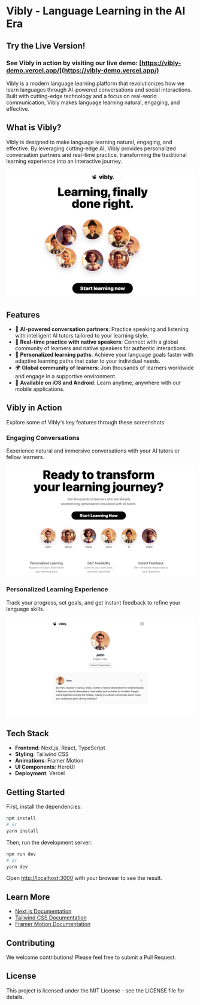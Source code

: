 # Vibly - Language Learning in the AI Era

## Try the Live Version!

### See Vibly in action by visiting our live demo: [https://vibly-demo.vercel.app/](https://vibly-demo.vercel.app/)

Vibly is a modern language learning platform that revolutionizes how we learn languages through AI-powered conversations and social interactions. Built with cutting-edge technology and a focus on real-world communication, Vibly makes language learning natural, engaging, and effective.

## What is Vibly?

Vibly is designed to make language learning natural, engaging, and effective. By leveraging cutting-edge AI, Vibly provides personalized conversation partners and real-time practice, transforming the traditional learning experience into an interactive journey.

![Vibly Landing Page](/screenshot.png)

## Features

- 🤖 **AI-powered conversation partners**: Practice speaking and listening with intelligent AI tutors tailored to your learning style.
- 👥 **Real-time practice with native speakers**: Connect with a global community of learners and native speakers for authentic interactions.
- 🎯 **Personalized learning paths**: Achieve your language goals faster with adaptive learning paths that cater to your individual needs.
- 🌍 **Global community of learners**: Join thousands of learners worldwide and engage in a supportive environment.
- 📱 **Available on iOS and Android**: Learn anytime, anywhere with our mobile applications.

## Vibly in Action

Explore some of Vibly's key features through these screenshots:

### Engaging Conversations

Experience natural and immersive conversations with your AI tutors or fellow learners.

![Vibly Chat Interface](/screenshot_desktop_02.png)

### Personalized Learning Experience

Track your progress, set goals, and get instant feedback to refine your language skills.

![Vibly User Profile](/screenshot_desktop_00.png)

## Tech Stack

- **Frontend**: Next.js, React, TypeScript
- **Styling**: Tailwind CSS
- **Animations**: Framer Motion
- **UI Components**: HeroUI
- **Deployment**: Vercel

## Getting Started

First, install the dependencies:

```bash
npm install
# or
yarn install
```

Then, run the development server:

```bash
npm run dev
# or
yarn dev
```

Open [http://localhost:3000](http://localhost:3000) with your browser to see the result.


## Learn More

- [Next.js Documentation](https://nextjs.org/docs)
- [Tailwind CSS Documentation](https://tailwindcss.com/docs)
- [Framer Motion Documentation](https://www.framer.com/motion/)

## Contributing

We welcome contributions! Please feel free to submit a Pull Request.

## License

This project is licensed under the MIT License - see the LICENSE file for details.
